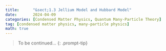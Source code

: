 ```yaml
---
title:      "&sect;1.3 Jellium Model and Hubbard Model"
date:       2024-04-09
categories: [Condensed Matter Physics, Quantum Many-Particle Theory]
tag: [condensed matter physics, many-particle physics]
math: true
---
```

> To be continued...
{: .prompt-tip}
